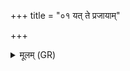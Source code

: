 +++
title = "०१ यत् ते प्रजायाम्"

+++
<details><summary>मूलम् (GR)</summary>

यत् ते प्रजायां पशुषु  
यद् वा गृहेषु निष्ठितम्  
अघकृद्भिर् अघं कृतम् ।  
अग्निष् ट्वा तस्माद् एनसः  
सविता च प्र मुञ्चताम् ॥
</details>